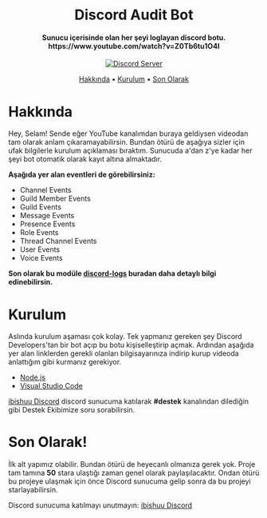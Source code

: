 <h1 align="center">
  <br>
  Discord Audit Bot
  <br>
</h1>

<h4 align="center">Sunucu içerisinde olan her şeyi loglayan discord botu.
https://www.youtube.com/watch?v=Z0Tb6tu1O4I</h4>

<p align="center">
  <a href="https://discord.gg/red">
    <img src="https://discordapp.com/api/guilds/875040706421469224/widget.png?style=shield" alt="Discord Server">
  </a>
</p>

<p align="center">
  <a href="#overview">Hakkında</a>
  •
  <a href="#kurulum">Kurulum</a>
  •
  <a href="#son-olarak">Son Olarak</a>
</p>

# Hakkında

Hey, Selam! Sende eğer YouTube kanalımdan buraya geldiysen videodan tam olarak anlam çıkaramayabilirsin.
Bundan ötürü de aşağıya sizler için ufak bilgilerle kurulum açıklaması bıraktım.
Sunucuda a'dan z'ye kadar her şeyi bot otomatik olarak kayıt altına almaktadır.

**Aşağıda yer alan eventleri de görebilirsiniz:**

- Channel Events
- Guild Member Events
- Guild Events
- Message Events
- Presence Events
- Role Events
- Thread Channel Events
- User Events
- Voice Events

**Son olarak bu modüle [discord-logs](https://discord-logs.js.org) buradan daha detaylı bilgi edinebilirsin.**

# Kurulum

Aslında kurulum aşaması çok kolay. Tek yapmanız gereken şey Discord Developers'tan bir bot açıp
bu botu kişiselleştirip açmak. Ardından aşağıda yer alan linklerden gerekli olanları bilgisayarınıza
indirip kurup videoda anlattığım gibi kurmanız gerekiyor.

- [Node.js](https://nodejs.org/en/)
- [Visual Studio Code](https://code.visualstudio.com)

[ibishuu Discord](https://discord.gg/fMsMuMWf) discord sunucuma katılarak **#destek** kanalından dilediğin
gibi Destek Ekibimize soru sorabilirsin.

# Son Olarak!

İlk alt yapımız olabilir. Bundan ötürü de heyecanlı olmanıza gerek yok. Proje tam tamına **50** stara
ulaştığı zaman genel olarak paylaşılacaktır. Ondan ötürü bu projeye ulaşmak için önce Discord sunucuma gelip
sonra da bu projeyi starlayabilirsin. 

Discord sunucuma katılmayı unutmayın: [ibishuu Discord](https://discord.gg/fMsMuMWf)
